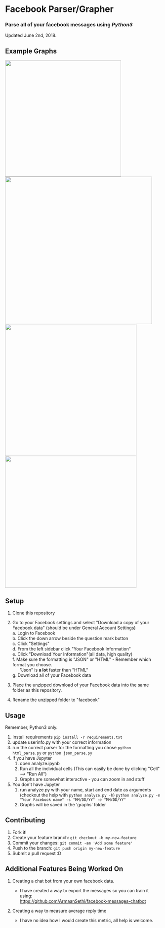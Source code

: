 # Facebook Parser/Grapher
### Parse all of your facebook messages using _**Python3**_  
Updated June 2nd, 2018.

## Example Graphs 
<span><img src="https://user-images.githubusercontent.com/25948390/44682733-81fade80-aa44-11e8-8339-3a38a5d22f21.png" width="375">
<img src="https://user-images.githubusercontent.com/25948390/44682734-832c0b80-aa44-11e8-9d80-c9db0602de04.png" width="475">
</span>
<img src="https://user-images.githubusercontent.com/25948390/44682735-83c4a200-aa44-11e8-9ba5-9058bfaf2d56.png" width="425">
<img src="https://user-images.githubusercontent.com/25948390/44682739-84f5cf00-aa44-11e8-8b5d-1007614d8b2b.png" width="425">


## Setup
1. Clone this repository
2. Go to your Facebook settings and select "Download a copy of your Facebook data" (should be under General Account Settings)  
  a. Login to Facebook  
  b. Click the down arrow beside the question mark button  
  c. Click "Settings"  
  d. From the left sidebar click "Your Facebook Information"  
  e. Click "Download Your Information"(all data, high quality)  
  f. Make sure the formatting is "JSON" or "HTML" - Remember which format you choose.  
  &nbsp;&nbsp;&nbsp;&nbsp;&nbsp;&nbsp;"Json" is __a lot__ faster than "HTML"  
  g. Download all of your Facebook data  
  
3. Place the unzipped download of your Facebook data into the same folder as this repository.  
4. Rename the unzipped folder to "facebook"  

## Usage
Remember, Python3 only.  
1. Install requirements
```pip install -r requirements.txt``` 
1. update userinfo.py with your correct information  
1. run the correct parser for the formatting you chose 
```python html_parse.py``` or ```python json_parse.py```
1. If you have Jupyter 
    1. open analyze.ipynb 
    1. Run all the individual cells (This can easily be done by clicking "Cell" --> "Run All")  
    1. Graphs are somewhat interactive - you can zoom in and stuff  
1. You don't have Jupyter
    1. run analyze.py with your name, start and end date as arguments (checkout the help with `python analyze.py -h`)
    ```python analyze.py -n "Your Facebook name" -s "MM/DD/YY" -e "MM/DD/YY"```
    1. Graphs will be saved in the 'graphs' folder

## Contributing
1. Fork it!
2. Create your feature branch: `git checkout -b my-new-feature`
3. Commit your changes: `git commit -am 'Add some feature'`
4. Push to the branch: `git push origin my-new-feature`
5. Submit a pull request :D

## Additional Features Being Worked On
1. Creating a chat bot from your own facebook data. <br>
    - I have created a way to export the messages so you can train it using: <br>
  https://github.com/ArmaanSethi/facebook-messages-chatbot
  
2. Creating a way to measure average reply time <br>
    - I have no idea how I would create this metric, all help is welcome.
